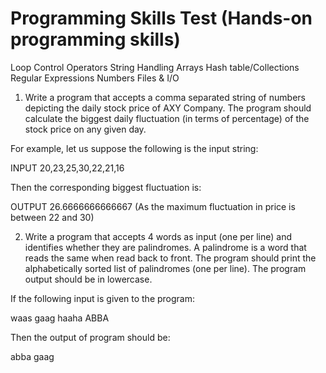 # Programming Skills Test (Hands-on programming skills)

  Loop Control
  Operators
  String Handling
  Arrays
  Hash table/Collections
  Regular Expressions
  Numbers
  Files & I/O

  1. Write a program that accepts a comma separated string of numbers depicting the daily stock price of AXY Company. The program should calculate the biggest daily fluctuation (in terms of percentage) of the stock price on any given day.

  For example, let us suppose the following is the input string:

  INPUT
  20,23,25,30,22,21,16

  Then the corresponding biggest fluctuation is:

  OUTPUT
  26.6666666666667 (As the maximum fluctuation in price is between 22 and 30)


  2. Write a program that accepts 4 words as input (one per line) and identifies whether they are palindromes. A palindrome is a word that reads the same when read back to front. The program should print the alphabetically sorted list of palindromes (one per line). The program output should be in lowercase.
  
  If the following input is given to the program:
    
  waas
  gaag
  haaha
  ABBA

  Then the output of program should be:

  abba
  gaag
